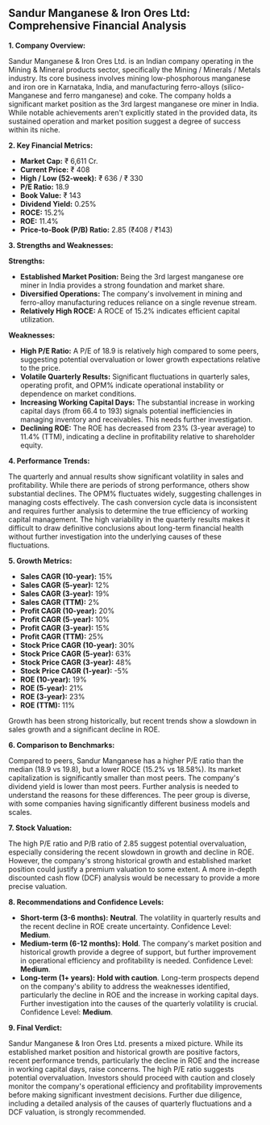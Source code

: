 ## Sandur Manganese & Iron Ores Ltd: Comprehensive Financial Analysis

**1. Company Overview:**

Sandur Manganese & Iron Ores Ltd. is an Indian company operating in the Mining & Mineral products sector, specifically the Mining / Minerals / Metals industry.  Its core business involves mining low-phosphorous manganese and iron ore in Karnataka, India, and manufacturing ferro-alloys (silico-Manganese and ferro manganese) and coke.  The company holds a significant market position as the 3rd largest manganese ore miner in India.  While notable achievements aren't explicitly stated in the provided data, its sustained operation and market position suggest a degree of success within its niche.

**2. Key Financial Metrics:**

* **Market Cap:** ₹ 6,611 Cr.
* **Current Price:** ₹ 408
* **High / Low (52-week):** ₹ 636 / ₹ 330
* **P/E Ratio:** 18.9
* **Book Value:** ₹ 143
* **Dividend Yield:** 0.25%
* **ROCE:** 15.2%
* **ROE:** 11.4%
* **Price-to-Book (P/B) Ratio:** 2.85 (₹408 / ₹143)


**3. Strengths and Weaknesses:**

**Strengths:**

* **Established Market Position:**  Being the 3rd largest manganese ore miner in India provides a strong foundation and market share.
* **Diversified Operations:**  The company's involvement in mining and ferro-alloy manufacturing reduces reliance on a single revenue stream.
* **Relatively High ROCE:**  A ROCE of 15.2% indicates efficient capital utilization.


**Weaknesses:**

* **High P/E Ratio:** A P/E of 18.9 is relatively high compared to some peers, suggesting potential overvaluation or lower growth expectations relative to the price.
* **Volatile Quarterly Results:**  Significant fluctuations in quarterly sales, operating profit, and OPM% indicate operational instability or dependence on market conditions.
* **Increasing Working Capital Days:** The substantial increase in working capital days (from 66.4 to 193) signals potential inefficiencies in managing inventory and receivables.  This needs further investigation.
* **Declining ROE:** The ROE has decreased from 23% (3-year average) to 11.4% (TTM), indicating a decline in profitability relative to shareholder equity.


**4. Performance Trends:**

The quarterly and annual results show significant volatility in sales and profitability.  While there are periods of strong performance, others show substantial declines.  The OPM% fluctuates widely, suggesting challenges in managing costs effectively.  The cash conversion cycle data is inconsistent and requires further analysis to determine the true efficiency of working capital management.  The high variability in the quarterly results makes it difficult to draw definitive conclusions about long-term financial health without further investigation into the underlying causes of these fluctuations.

**5. Growth Metrics:**

* **Sales CAGR (10-year):** 15%
* **Sales CAGR (5-year):** 12%
* **Sales CAGR (3-year):** 19%
* **Sales CAGR (TTM):** 2%
* **Profit CAGR (10-year):** 20%
* **Profit CAGR (5-year):** 10%
* **Profit CAGR (3-year):** 15%
* **Profit CAGR (TTM):** 25%
* **Stock Price CAGR (10-year):** 30%
* **Stock Price CAGR (5-year):** 63%
* **Stock Price CAGR (3-year):** 48%
* **Stock Price CAGR (1-year):** -5%
* **ROE (10-year):** 19%
* **ROE (5-year):** 21%
* **ROE (3-year):** 23%
* **ROE (TTM):** 11%

Growth has been strong historically, but recent trends show a slowdown in sales growth and a significant decline in ROE.

**6. Comparison to Benchmarks:**

Compared to peers, Sandur Manganese has a higher P/E ratio than the median (18.9 vs 19.8), but a lower ROCE (15.2% vs 18.58%).  Its market capitalization is significantly smaller than most peers.  The company's dividend yield is lower than most peers.  Further analysis is needed to understand the reasons for these differences.  The peer group is diverse, with some companies having significantly different business models and scales.

**7. Stock Valuation:**

The high P/E ratio and P/B ratio of 2.85 suggest potential overvaluation, especially considering the recent slowdown in growth and decline in ROE.  However, the company's strong historical growth and established market position could justify a premium valuation to some extent.  A more in-depth discounted cash flow (DCF) analysis would be necessary to provide a more precise valuation.

**8. Recommendations and Confidence Levels:**

* **Short-term (3-6 months):** **Neutral**.  The volatility in quarterly results and the recent decline in ROE create uncertainty.  Confidence Level: **Medium**.
* **Medium-term (6-12 months):** **Hold**.  The company's market position and historical growth provide a degree of support, but further improvement in operational efficiency and profitability is needed. Confidence Level: **Medium**.
* **Long-term (1+ years):** **Hold with caution**.  Long-term prospects depend on the company's ability to address the weaknesses identified, particularly the decline in ROE and the increase in working capital days.  Further investigation into the causes of the quarterly volatility is crucial. Confidence Level: **Medium**.


**9. Final Verdict:**

Sandur Manganese & Iron Ores Ltd. presents a mixed picture.  While its established market position and historical growth are positive factors, recent performance trends, particularly the decline in ROE and the increase in working capital days, raise concerns.  The high P/E ratio suggests potential overvaluation.  Investors should proceed with caution and closely monitor the company's operational efficiency and profitability improvements before making significant investment decisions.  Further due diligence, including a detailed analysis of the causes of quarterly fluctuations and a DCF valuation, is strongly recommended.
